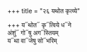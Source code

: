 +++
title = "२६ यथोत कृत्व्ये"

+++
य᳓थोत᳓ कृ᳓त्विये ध᳓ने  
अंशुं᳓ गो᳓षु अग᳓स्तियम्  
य᳓था वा᳓जेषु सो᳓भरिम्